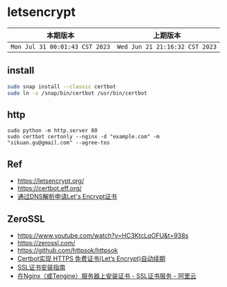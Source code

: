 # letsencrypt

|本期版本|上期版本
|:---:|:---:
`Mon Jul 31 00:01:43 CST 2023` | `Wed Jun 21 21:16:32 CST 2023`


## install

```bash
sudo snap install --classic certbot
sudo ln -s /snap/bin/certbot /usr/bin/certbot
```

## http

```
sudo python -m http.server 80
sudo certbot certonly --nginx -d "example.com" -m "sikuan.gu@gmail.com" --agree-tos
```


## Ref

* <https://letsencrypt.org/>
* <https://certbot.eff.org/>
* [通过DNS解析申请Let's Encrypt证书](https://ettingshausen.github.io/ssl/2018/07/17/letsencrypt-certificate.html)


## ZeroSSL

* <https://www.youtube.com/watch?v=HC3KtcLqOFU&t=938s>
* <https://zerossl.com/>
* <https://github.com/httpsok/httpsok>
* [Certbot实现 HTTPS 免费证书(Let‘s Encrypt)自动续期](https://blog.csdn.net/as604049322/article/details/134957466)
* [SSL证书安装指南](https://help.aliyun.com/zh/ssl-certificate/user-guide/installation-overview?spm=a2c4g.11186623.0.i4)
* [在Nginx（或Tengine）服务器上安装证书 - SSL证书服务 - 阿里云](https://help.aliyun.com/document_detail/98728.html)